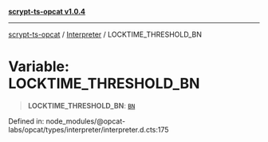 [**scrypt-ts-opcat v1.0.4**](../../../README.md)

***

[scrypt-ts-opcat](../../../README.md) / [Interpreter](../README.md) / LOCKTIME\_THRESHOLD\_BN

# Variable: LOCKTIME\_THRESHOLD\_BN

> **LOCKTIME\_THRESHOLD\_BN**: [`BN`](../../crypto/classes/BN.md)

Defined in: node\_modules/@opcat-labs/opcat/types/interpreter/interpreter.d.cts:175
